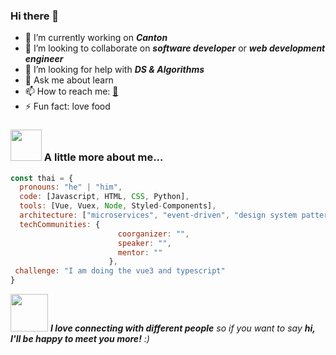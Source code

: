 ### Hi there 👋

- 🔭 I’m currently working on <em><b>Canton</b></em>
- 👯 I’m looking to collaborate on <em><b>software developer</b></em> or <em><b>web development engineer</b></em>
- 🤔 I’m looking for help with <em><b>DS & Algorithms</b></em>
- 💬 Ask me about learn
- 📫 How to reach me: [:penguin:](https://qm.qq.com/cgi-bin/qm/qr?k=Q9X75V5pTaXKvtaPNlW1eKgeV7sYjZav&noverify=0&personal_qrcode_source=4)
- ⚡ Fun fact: love food

### <img src="https://media.giphy.com/media/VgCDAzcKvsR6OM0uWg/giphy.gif" width="50"> A little more about me...  

```javascript
const thai = {
  pronouns: "he" | "him",
  code: [Javascript, HTML, CSS, Python],
  tools: [Vue, Vuex, Node, Styled-Components],
  architecture: ["microservices", "event-driven", "design system pattern"],
  techCommunities: {
                        coorganizer: "",
                        speaker: "",
                        mentor: ""
                      },
 challenge: "I am doing the vue3 and typescript"
}
```
<img src="https://media.giphy.com/media/LnQjpWaON8nhr21vNW/giphy.gif" width="60"> <em><b>I love connecting with different people</b> so if you want to say <b>hi, I'll be happy to meet you more!</b> :)</em>

<!--
**2746207122/2746207122** is a ✨ _special_ ✨ repository because its `README.md` (this file) appears on your GitHub profile.

Here are some ideas to get you started:


-->
